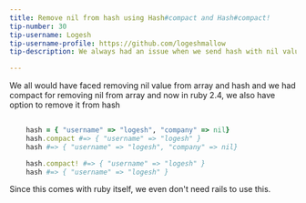 ```yaml
---
title: Remove nil from hash using Hash#compact and Hash#compact!
tip-number: 30
tip-username: Logesh
tip-username-profile: https://github.com/logeshmallow
tip-description: We always had an issue when we send hash with nil value and now here is the option in ruby 2.4 to remove the nil using Hash#compact and Hash#compact!

---
```





We all would have faced removing nil value from array and hash and we had compact for removing nil from array and now in ruby 2.4, we also have option to remove it from hash

```ruby
 
    hash = { "username" => "logesh", "company" => nil}
    hash.compact #=> { "username" => "logesh" }
    hash #=> { "username" => "logesh", "company" => nil}

    hash.compact! #=> { "username" => "logesh" }
    hash #=> { "username" => "logesh" }
```

Since this comes with ruby itself, we even don't need rails to use this.
